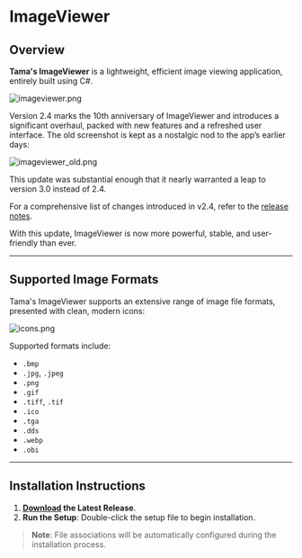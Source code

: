 # ImageViewer

## Overview
**Tama's ImageViewer** is a lightweight, efficient image viewing application, entirely built using C#.

![imageviewer.png](https://raw.githubusercontent.com/SpaceDandy-Tama/ImageViewer/master/imageviewer.png)

Version 2.4 marks the 10th anniversary of ImageViewer and introduces a significant overhaul, packed with new features and a refreshed user interface. The old screenshot is kept as a nostalgic nod to the app’s earlier days:

![imageviewer_old.png](https://raw.githubusercontent.com/SpaceDandy-Tama/ImageViewer/master/imageviewer_old.png)

This update was substantial enough that it nearly warranted a leap to version 3.0 instead of 2.4.

For a comprehensive list of changes introduced in v2.4, refer to the [release notes](https://github.com/SpaceDandy-Tama/ImageViewer/releases/tag/v2.4).

With this update, ImageViewer is now more powerful, stable, and user-friendly than ever.

---

## Supported Image Formats
Tama's ImageViewer supports an extensive range of image file formats, presented with clean, modern icons:

![icons.png](https://raw.githubusercontent.com/SpaceDandy-Tama/ImageViewer/master/icons.jpg)

Supported formats include:
- `.bmp`
- `.jpg`, `.jpeg`
- `.png`
- `.gif`
- `.tiff`, `.tif`
- `.ico`
- `.tga`
- `.dds`
- `.webp`
- `.obi`

---

## Installation Instructions
1. **[Download](https://github.com/SpaceDandy-Tama/ImageViewer/releases/download/v2.4/ImageViewerSetup_v2.4.msi) the Latest Release**.
2. **Run the Setup**: Double-click the setup file to begin installation.

> **Note**: File associations will be automatically configured during the installation process.
